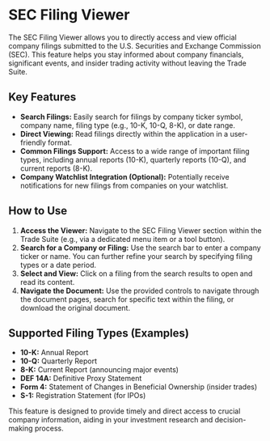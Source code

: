 # SEC Filing Viewer

The SEC Filing Viewer allows you to directly access and view official company filings submitted to the U.S. Securities and Exchange Commission (SEC). This feature helps you stay informed about company financials, significant events, and insider trading activity without leaving the Trade Suite.

## Key Features

*   **Search Filings:** Easily search for filings by company ticker symbol, company name, filing type (e.g., 10-K, 10-Q, 8-K), or date range.
*   **Direct Viewing:** Read filings directly within the application in a user-friendly format.
*   **Common Filings Support:** Access to a wide range of important filing types, including annual reports (10-K), quarterly reports (10-Q), and current reports (8-K).
*   **Company Watchlist Integration (Optional):** Potentially receive notifications for new filings from companies on your watchlist.

## How to Use

1.  **Access the Viewer:** Navigate to the SEC Filing Viewer section within the Trade Suite (e.g., via a dedicated menu item or a tool button).
2.  **Search for a Company or Filing:** Use the search bar to enter a company ticker or name. You can further refine your search by specifying filing types or a date period.
3.  **Select and View:** Click on a filing from the search results to open and read its content.
4.  **Navigate the Document:** Use the provided controls to navigate through the document pages, search for specific text within the filing, or download the original document.

## Supported Filing Types (Examples)

*   **10-K:** Annual Report
*   **10-Q:** Quarterly Report
*   **8-K:** Current Report (announcing major events)
*   **DEF 14A:** Definitive Proxy Statement
*   **Form 4:** Statement of Changes in Beneficial Ownership (insider trades)
*   **S-1:** Registration Statement (for IPOs)

This feature is designed to provide timely and direct access to crucial company information, aiding in your investment research and decision-making process. 